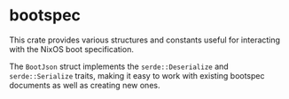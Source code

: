 # bootspec

This crate provides various structures and constants useful for interacting with the NixOS boot specification.

<!-- TODO: link to the RFC once submitted -->

The `BootJson` struct implements the `serde::Deserialize` and `serde::Serialize` traits, making it easy to work with existing bootspec documents as well as creating new ones.
